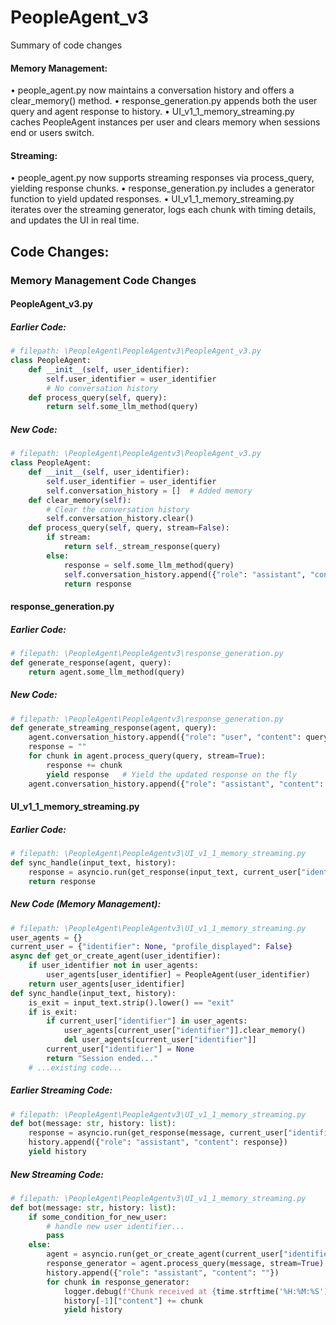 # PeopleAgent_v3

Summary of code changes

#### Memory Management:
• people_agent.py now maintains a conversation history and offers a clear_memory() method.
• response_generation.py appends both the user query and agent response to history.
• UI_v1_1_memory_streaming.py caches PeopleAgent instances per user and clears memory when sessions end or users switch.

#### Streaming:
• people_agent.py now supports streaming responses via process_query, yielding response chunks.
• response_generation.py includes a generator function to yield updated responses.
• UI_v1_1_memory_streaming.py iterates over the streaming generator, logs each chunk with timing details, and updates the UI in real time.

## Code Changes:

### Memory Management Code Changes

#### PeopleAgent_v3.py

##### Earlier Code:
````python
# filepath: \PeopleAgent\PeopleAgentv3\PeopleAgent_v3.py
class PeopleAgent:
    def __init__(self, user_identifier):
        self.user_identifier = user_identifier
        # No conversation history
    def process_query(self, query):
        return self.some_llm_method(query)
````
##### New Code:
````python
# filepath: \PeopleAgent\PeopleAgentv3\PeopleAgent_v3.py
class PeopleAgent:
    def __init__(self, user_identifier):
        self.user_identifier = user_identifier
        self.conversation_history = []  # Added memory
    def clear_memory(self):
        # Clear the conversation history
        self.conversation_history.clear()
    def process_query(self, query, stream=False):
        if stream:
            return self._stream_response(query)
        else:
            response = self.some_llm_method(query)
            self.conversation_history.append({"role": "assistant", "content": response})
            return response
````

#### response_generation.py

##### Earlier Code:
````python
# filepath: \PeopleAgent\PeopleAgentv3\response_generation.py
def generate_response(agent, query):
    return agent.some_llm_method(query)
````
##### New Code:
````python
# filepath: \PeopleAgent\PeopleAgentv3\response_generation.py
def generate_streaming_response(agent, query):
    agent.conversation_history.append({"role": "user", "content": query})
    response = ""
    for chunk in agent.process_query(query, stream=True):
        response += chunk
        yield response   # Yield the updated response on the fly
    agent.conversation_history.append({"role": "assistant", "content": response})
````

#### UI_v1_1_memory_streaming.py

##### Earlier Code:
````python
# filepath: \PeopleAgent\PeopleAgentv3\UI_v1_1_memory_streaming.py
def sync_handle(input_text, history):
    response = asyncio.run(get_response(input_text, current_user["identifier"]))
    return response
````
##### New Code (Memory Management):
````python
# filepath: \PeopleAgent\PeopleAgentv3\UI_v1_1_memory_streaming.py
user_agents = {}
current_user = {"identifier": None, "profile_displayed": False}
async def get_or_create_agent(user_identifier):
    if user_identifier not in user_agents:
        user_agents[user_identifier] = PeopleAgent(user_identifier)
    return user_agents[user_identifier]
def sync_handle(input_text, history):
    is_exit = input_text.strip().lower() == "exit"
    if is_exit:
        if current_user["identifier"] in user_agents:
            user_agents[current_user["identifier"]].clear_memory()
            del user_agents[current_user["identifier"]]
        current_user["identifier"] = None
        return "Session ended..."
    # ...existing code...
````
##### Earlier Streaming Code:
````python
# filepath: \PeopleAgent\PeopleAgentv3\UI_v1_1_memory_streaming.py
def bot(message: str, history: list):
    response = asyncio.run(get_response(message, current_user["identifier"]))
    history.append({"role": "assistant", "content": response})
    yield history
````
##### New Streaming Code:
````python
# filepath: \PeopleAgent\PeopleAgentv3\UI_v1_1_memory_streaming.py
def bot(message: str, history: list):
    if some_condition_for_new_user:
        # handle new user identifier...
        pass
    else:
        agent = asyncio.run(get_or_create_agent(current_user["identifier"]))
        response_generator = agent.process_query(message, stream=True)
        history.append({"role": "assistant", "content": ""})
        for chunk in response_generator:
            logger.debug(f"Chunk received at {time.strftime('%H:%M:%S')}: {chunk[:50]}... (length: {len(chunk)})")
            history[-1]["content"] += chunk
            yield history

